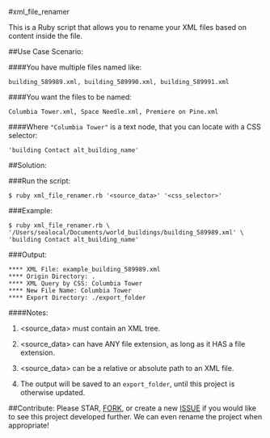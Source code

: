 #xml_file_renamer

This is a Ruby script that allows you to rename your XML files based on content inside the file.


##Use Case Scenario:

####You have multiple files named like:

    building_589989.xml, building_589990.xml, building_589991.xml

####You want the files to be named:

    Columbia Tower.xml, Space Needle.xml, Premiere on Pine.xml

####Where `"Columbia Tower"` is a text node, that you can locate with a CSS selector:

    'building Contact alt_building_name'


##Solution:

###Run the script:

	$ ruby xml_file_renamer.rb '<source_data>' '<css_selector>'

###Example:

    $ ruby xml_file_renamer.rb \
    '/Users/sealocal/Documents/world_buildings/building_589989.xml' \
    'building Contact alt_building_name'

###Output:

    **** XML File: example_building_589989.xml
    **** Origin Directory: .
    **** XML Query by CSS: Columbia Tower
    **** New File Name: Columbia Tower
    **** Export Directory: ./export_folder


####Notes:

  1. <source_data> must contain an XML tree.

  2. <source_data> can have ANY file extension, as long as it HAS a file extension.

  3. <source_data> can be a relative or absolute path to an XML file.

  4. The output will be saved to an `export_folder`, until this project is otherwise updated.


##Contribute:
Please STAR, [FORK](https://github.com/sealocal/xml_file_renamer/fork), or create a new [ISSUE](https://github.com/sealocal/xml_file_renamer/issues/new) if you would like to see this project developed further. We can even rename the project when appropriate!
